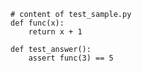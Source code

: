     # content of test_sample.py
    def func(x):
        return x + 1

    def test_answer():
        assert func(3) == 5
